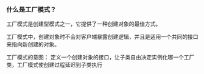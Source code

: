 ### 什么是工厂模式？



工厂模式是创建型模式之一，它提供了一种创建对象的最佳方式。

工厂模式中，创建对象时不会对客户端暴露创建逻辑，并且是适用一个共同的接口来指向新创建的对象。

工厂模式的意图： 定义一个创建对象的接口，让子类自由决定实例化哪一个工厂类，工厂模式使创建过程延迟到子类执行
